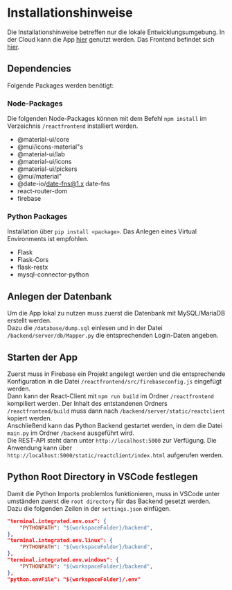 # Installationshinweise
Die Installationshinweise betreffen nur die lokale Entwicklungsumgebung. In der Cloud kann die App [hier]() genutzt werden. Das Frontend befindet sich [hier]().

## Dependencies
Folgende Packages werden benötigt:

### Node-Packages
Die folgenden Node-Packages können mit dem Befehl `npm install` im Verzeichnis `/reactfrontend` installiert werden.

- @material-ui/core
- @mui/icons-material"s
- @material-ui/lab
- @material-ui/icons
- @material-ui/pickers
- @mui/material"
- @date-io/date-fns@1.x date-fns
- react-router-dom
- firebase

### Python Packages
Installation über `pip install <package>`. Das Anlegen eines Virtual Environments ist empfohlen.

- Flask
- Flask-Cors
- flask-restx
- mysql-connector-python

## Anlegen der Datenbank
Um die App lokal zu nutzen muss zuerst die Datenbank mit MySQL/MariaDB erstellt werden.  
Dazu die `/database/dump.sql` einlesen und in der Datei `/backend/server/db/Mapper.py` die entsprechenden Login-Daten angeben.

## Starten der App
Zuerst muss in Firebase ein Projekt angelegt werden und die entsprechende Konfiguration in die Datei `/reactfrontend/src/firebaseconfig.js` eingefügt werden.  
Dann kann der React-Client mit `npm run build` im Ordner `/reactfrontend` kompiliert werden. Der Inhalt des entstandenen Ordners `/reactfrontend/build` muss dann nach `/backend/server/static/reactclient` kopiert werden.  
Anschließend kann das Python Backend gestartet werden, in dem die Datei `main.py` im Ordner `/backend` ausgeführt wird.  
Die REST-API steht dann unter `http://localhost:5000` zur Verfügung. Die Anwendung kann über `http://localhost:5000/static/reactclient/index.html` aufgerufen werden.

## Python Root Directory in VSCode festlegen
Damit die Python Imports problemlos funktionieren, muss in VSCode unter umständen zuerst die `root directory` für das Backend gesetzt werden.  
Dazu die folgenden Zeilen in der `settings.json` einfügen.

```json
"terminal.integrated.env.osx": {
    "PYTHONPATH": "${workspaceFolder}/backend",
},
"terminal.integrated.env.linux": {
    "PYTHONPATH": "${workspaceFolder}/backend",
},
"terminal.integrated.env.windows": {
    "PYTHONPATH": "${workspaceFolder}/backend",
},
"python.envFile": "${workspaceFolder}/.env"
```